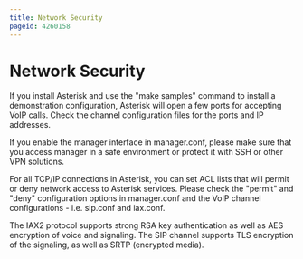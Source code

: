 ```yaml
---
title: Network Security
pageid: 4260158
---
```


Network Security
================


If you install Asterisk and use the "make samples" command to install a demonstration configuration, Asterisk will open a few ports for accepting VoIP calls. Check the channel configuration files for the ports and IP addresses. 


If you enable the manager interface in manager.conf, please make sure that you access manager in a safe environment or protect it with SSH or other VPN solutions. 


For all TCP/IP connections in Asterisk, you can set ACL lists that will permit or deny network access to Asterisk services. Please check the "permit" and "deny" configuration options in manager.conf and the VoIP channel configurations - i.e. sip.conf and iax.conf. 


The IAX2 protocol supports strong RSA key authentication as well as AES encryption of voice and signaling. The SIP channel supports TLS encryption of the signaling, as well as SRTP (encrypted media).

